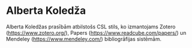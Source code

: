 # Alberta Koledža

Alberta Koledžas prasībām atbilstošs CSL stils, ko izmantojams Zotero (https://www.zotero.org/), Papers (https://www.readcube.com/papers/) un Mendeley (https://www.mendeley.com/) bibliogrāfijas sistēmām.

